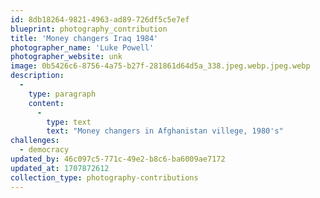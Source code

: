 ```yaml
---
id: 8db18264-9821-4963-ad89-726df5c5e7ef
blueprint: photography_contribution
title: 'Money changers Iraq 1984'
photographer_name: 'Luke Powell'
photographer_website: unk
image: 0b5426c6-8756-4a75-b27f-281861d64d5a_338.jpeg.webp.jpeg.webp
description:
  -
    type: paragraph
    content:
      -
        type: text
        text: "Money changers in Afghanistan villege, 1980's"
challenges:
  - democracy
updated_by: 46c097c5-771c-49e2-b8c6-ba6009ae7172
updated_at: 1707872612
collection_type: photography-contributions
---
```

